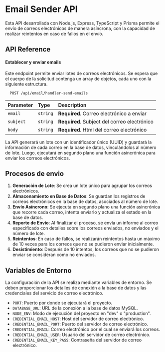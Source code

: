 
# Email Sender API

Esta API desarrollada con Node.js, Express, TypeScript y Prisma permite el envío de correos electrónicos de manera asíncrona, con la capacidad de realizar reintentos en caso de fallos en el envío.


## API Reference

#### Establecer y enviar emails

Este endpoint permite enviar lotes de correos electrónicos. Se espera que el cuerpo de la solicitud contenga un array de objetos, cada uno con la siguiente estructura.

```http
  POST /api/email/handler-send-emails
```

| Parameter | Type     | Description                |
| :-------- | :------- | :------------------------- |
| `email` | `string` | **Required**. Correo electrónico a enviar |
| `subject` | `string` | **Required**. Subject del correo electrónico |
| `body` | `string` | **Required**. Html del correo electrónico |

La API generará un lote con un identificador único (UUID) y guardará la información de cada correo en la base de datos, vinculándolos al número de lote. Luego, ejecutará en segundo plano una función asincrónica para enviar los correos electrónicos.





## Procesos de envio
1. **Generación de Lote**: Se crea un lote único para agrupar los correos electrónicos.
2. **Almacenamiento en Base de Datos**: Se guardan los registros de correos electrónicos en la base de datos, asociados al número de lote.
3. **Envío Asíncrono**: Se ejecuta en segundo plano una función asincrónica que recorre cada correo, intenta enviarlo y actualiza el estado en la base de datos.
4. **Reporte de Envío**: Al finalizar el proceso, se envía un informe al correo especificado con detalles sobre los correos enviados, no enviados y el número de lote.
5. **Reintentos**: En caso de fallos, se realizarán reintentos hasta un máximo de 10 veces para los correos que no se pudieron enviar inicialmente.
6. **Desistimiento**: Después de 10 intentos, los correos que no se pudieron enviar se consideran como no enviados.
## Variables de Entorno

La configuración de la API se realiza mediante variables de entorno. Se deben proporcionar los detalles de conexión a la base de datos y las credenciales del servicio de correo electrónico.

- `PORT`: Puerto por donde se ejecutará el proyecto.
- `DATABASE_URL`: URL de la conexión a la base de datos MySQL.
- `NODE_ENV`: Modo de ejecución del proyecto en "dev" o "production".
- `CREDENTIAL_EMAIL_HOST`: Host del servidor de correo electrónico.
- `CREDENTIAL_EMAIL_PORT`: Puerto del servidor de correo electrónico.
- `CREDENTIAL_EMAIL`: Correo electrónico por el cual se enviará los correos.
- `CREDENTIAL_EMAIL_USER`: Usuario del servidor de correo electrónico.
- `CREDENTIAL_EMAIL_KEY_PASS`: Contraseña del servidor de correo electrónico.

